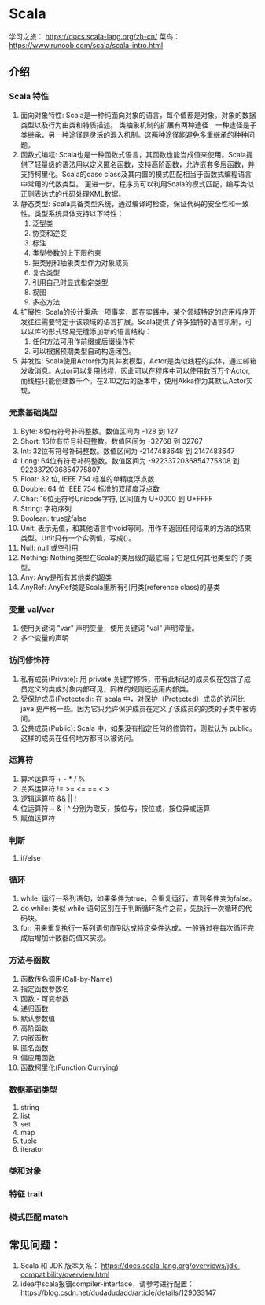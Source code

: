 # Scala
学习之旅： https://docs.scala-lang.org/zh-cn/
菜鸟：https://www.runoob.com/scala/scala-intro.html

## 介绍
### Scala 特性
1) 面向对象特性: Scala是一种纯面向对象的语言，每个值都是对象。对象的数据类型以及行为由类和特质描述。
类抽象机制的扩展有两种途径：一种途径是子类继承，另一种途径是灵活的混入机制。这两种途径能避免多重继承的种种问题。
2) 函数式编程: Scala也是一种函数式语言，其函数也能当成值来使用。Scala提供了轻量级的语法用以定义匿名函数，支持高阶函数，允许嵌套多层函数，并支持柯里化。Scala的case class及其内置的模式匹配相当于函数式编程语言中常用的代数类型。
更进一步，程序员可以利用Scala的模式匹配，编写类似正则表达式的代码处理XML数据。
3) 静态类型: Scala具备类型系统，通过编译时检查，保证代码的安全性和一致性。类型系统具体支持以下特性：
   1) 泛型类
   2) 协变和逆变
   3) 标注
   4) 类型参数的上下限约束
   5) 把类别和抽象类型作为对象成员
   6) 复合类型
   7) 引用自己时显式指定类型
   8) 视图
   9) 多态方法
4) 扩展性: Scala的设计秉承一项事实，即在实践中，某个领域特定的应用程序开发往往需要特定于该领域的语言扩展。Scala提供了许多独特的语言机制，可以以库的形式轻易无缝添加新的语言结构：
   1) 任何方法可用作前缀或后缀操作符
   2) 可以根据预期类型自动构造闭包。
5) 并发性: Scala使用Actor作为其并发模型，Actor是类似线程的实体，通过邮箱发收消息。Actor可以复用线程，因此可以在程序中可以使用数百万个Actor,而线程只能创建数千个。在2.10之后的版本中，使用Akka作为其默认Actor实现。

### 元素基础类型
1) Byte: 8位有符号补码整数。数值区间为 -128 到 127 
2) Short: 16位有符号补码整数。数值区间为 -32768 到 32767 
3) Int: 32位有符号补码整数。数值区间为 -2147483648 到 2147483647 
4) Long: 64位有符号补码整数。数值区间为 -9223372036854775808 到 9223372036854775807 
5) Float: 32 位, IEEE 754 标准的单精度浮点数 
6) Double: 64 位 IEEE 754 标准的双精度浮点数 
7) Char: 16位无符号Unicode字符, 区间值为 U+0000 到 U+FFFF 
8) String: 字符序列 
9) Boolean: true或false 
10) Unit: 表示无值，和其他语言中void等同。用作不返回任何结果的方法的结果类型。Unit只有一个实例值，写成()。 
11) Null: null 或空引用 
12) Nothing: Nothing类型在Scala的类层级的最底端；它是任何其他类型的子类型。 
13) Any: Any是所有其他类的超类 
14) AnyRef: AnyRef类是Scala里所有引用类(reference class)的基类

### 变量 val/var
1) 使用关键词 "var" 声明变量，使用关键词 "val" 声明常量。
2) 多个变量的声明

### 访问修饰符 
1) 私有成员(Private): 用 private 关键字修饰，带有此标记的成员仅在包含了成员定义的类或对象内部可见，同样的规则还适用内部类。
2) 受保护成员(Protected): 在 scala 中，对保护（Protected）成员的访问比 java 更严格一些。因为它只允许保护成员在定义了该成员的的类的子类中被访问。
3) 公共成员(Public): Scala 中，如果没有指定任何的修饰符，则默认为 public。这样的成员在任何地方都可以被访问。

### 运算符
1) 算术运算符 + - * / %
2) 关系运算符 != >= <= == < >
3) 逻辑运算符 && || !
4) 位运算符 ~ & | ^ 分别为取反，按位与，按位或，按位异或运算
5) 赋值运算符

### 判断 
1) if/else

### 循环
1) while: 运行一系列语句，如果条件为true，会重复运行，直到条件变为false。
2) do while: 类似 while 语句区别在于判断循环条件之前，先执行一次循环的代码块。
3) for: 用来重复执行一系列语句直到达成特定条件达成，一般通过在每次循环完成后增加计数器的值来实现。

### 方法与函数
1) 函数传名调用(Call-by-Name)	
2) 指定函数参数名
3) 函数 - 可变参数	
4) 递归函数
5) 默认参数值	
6) 高阶函数
7) 内嵌函数	
8) 匿名函数
9) 偏应用函数	
10) 函数柯里化(Function Currying)

### 数据基础类型
1) string
2) list
3) set
4) map
5) tuple
6) iterator

### 类和对象

### 特征 trait

### 模式匹配 match



## 常见问题：
1) Scala 和 JDK 版本关系： https://docs.scala-lang.org/overviews/jdk-compatibility/overview.html
2) idea中scala报错compiler-interface，请参考进行配置：https://blog.csdn.net/dudadudadd/article/details/129033147


